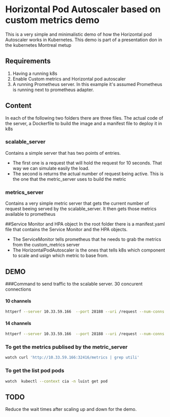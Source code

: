 # Horizontal Pod Autoscaler based on custom metrics demo
This is a very simple and minimalistic demo of how the Horizontal pod Autoscaler works in Kubernetes. This demo is part of a presentation don in the kubernetes Montreal metup


## Requirements
1. Having a running k8s
2. Enable Custom metrics and Horizontal pod autoscaler
3. A running Prometheus server. In this example it's assumed Prometheus is running next to prometheus adapter. 

## Content

In each of the following two folders there are three files. The actual code of the server, a Dockerfile to build the image and a manifest file to deploy it in k8s
### scalable_server
Contains a simple server that has two points of entries. 
* The first one is a request that will hold the request for 10 seconds. That way we can simulate easily the load. 
* The second is returns the actual number of request being active. This is the one that the metric_server uses to build the metric
### metrics_server 
Contains a very simple metric server that gets the current number of request beeing served by the scalable_server. It then gets those metrics available to prometheus

##Service Monitor and HPA object
In the root folder there is a manifest.yaml file that contains the Service Monitor and the HPA objects. 
* The ServiceMonitor tells prometheus that he needs to grab the metrics from the custom_metrics server
* The HorizontalPodAutoscaler is the ones that tells k8s which component to scale and usign which metric to base from.

## DEMO

###Command to send traffic to the scalable server. 30 concurent connections

#### 10 channels
```bash
httperf --server 10.33.59.166  --port 28188 --uri /request --num-conns 30   --num-calls 999999 --rate 10
```
#### 14 channels
```bash
httperf --server 10.33.59.166  --port 28188 --uri /request --num-conns 30   --num-calls 999999 --rate 10
```
### To get the metrics publised by the metric_server
```bash
watch curl 'http://10.33.59.166:32416/metrics | grep utili'
```
### To get the list pod pods
```bash
watch  kubectl --context cia -n luist get pod
```

## TODO
Reduce the wait times after scaling up and down for the demo.
